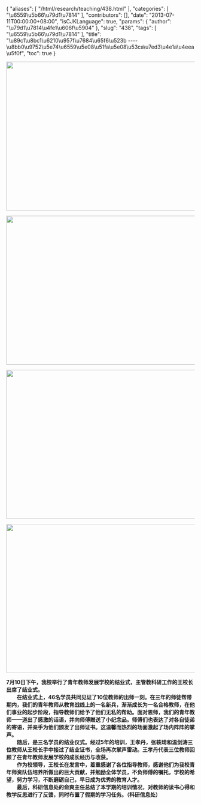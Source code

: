 {
    "aliases": [
        "/html/research/teaching/438.html"
    ],
    "categories": [
        "\u6559\u5b66\u79d1\u7814"
    ],
    "contributors": [],
    "date": "2013-07-11T00:00:00+08:00",
    "isCJKLanguage": true,
    "params": {
        "author": "\u79d1\u7814\u4fe1\u606f\u5904"
    },
    "slug": "438",
    "tags": [
        "\u6559\u5b66\u79d1\u7814"
    ],
    "title": "\u89c1\u8bc1\u6210\u957f\u7684\u65f6\u523b ---- \u8bb0\u9752\u5e74\u6559\u5e08\u51fa\u5e08\u53ca\u7ed3\u4e1a\u4eea\u5f0f",
    "toc": true
}

<img
    src="https://cdn.tfls.online/mirror/full/f1d77e271d8222d37116412041a8fe90c162b29d.jpg"
    style="display:block;margin-left:auto;margin-right:auto;"
    decoding="async"
    fetchpriority="auto"
    loading="lazy"
    height="397"
    width="600"
/>


<img
    src="https://cdn.tfls.online/mirror/full/cbfa20e80bddb191290c9d597f70edf66c2a1828.jpg"
    style="display:block;margin-left:auto;margin-right:auto;"
    decoding="async"
    fetchpriority="auto"
    loading="lazy"
    height="397"
    width="600"
/>


<img
    src="https://cdn.tfls.online/mirror/full/e7febd2ddf8b006633ef094036938f13444287fc.jpg"
    style="display:block;margin-left:auto;margin-right:auto;"
    decoding="async"
    fetchpriority="auto"
    loading="lazy"
    height="397"
    width="600"
/>


<img
    src="https://cdn.tfls.online/mirror/full/269ec8df9af31ef3e853a65fc95ffe5915f8c1ec.jpg"
    style="display:block;margin-left:auto;margin-right:auto;"
    decoding="async"
    fetchpriority="auto"
    loading="lazy"
    height="397"
    width="600"
/>

**7月10日下午，我校举行了青年教师发展学校的结业式，主管教科研工作的王校长出席了结业式。  
　　在结业式上，46名学员共同见证了10位教师的出师一刻。在三年的师徒帮带期内，我们的青年教师从教育战线上的一名新兵，渐渐成长为一名合格教师，在他们事业的起步阶段，指导教师们给予了他们无私的帮助。面对恩师，我们的青年教师一一道出了感激的话语，并向师傅赠送了小纪念品。师傅们也表达了对各自徒弟的寄语，并亲手为他们颁发了出师证书。这温馨而热烈的场面激起了场内阵阵的掌声。  
　　随后，是三名学员的结业仪式。经过5年的培训，王孝丹，张轶琦和温剑涛三位教师从王校长手中接过了结业证书，全场再次掌声雷动。王孝丹代表三位教师回顾了在青年教师发展学校的成长经历与收获。  
　　作为校领导，王校长在发言中，着重感谢了各位指导教师，感谢他们为我校青年师资队伍培养所做出的巨大贡献，并勉励全体学员，不负师傅的嘱托，学校的希望，努力学习，不断磨砺自己，早日成为优秀的教育人才。  
　　最后，科研信息处的俞爽主任总结了本学期的培训情况，对教师的读书心得和教学反思进行了反馈，同时布置了假期的学习任务。（科研信息处）**

